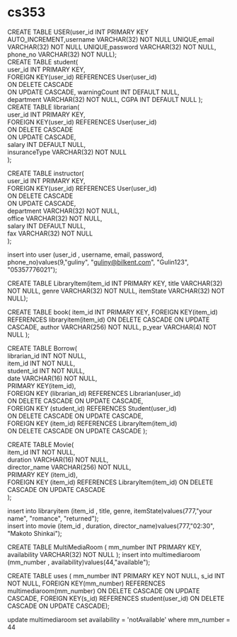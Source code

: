 # cs353

CREATE TABLE USER(user_id INT PRIMARY KEY AUTO_INCREMENT,username VARCHAR(32) NOT NULL UNIQUE,email VARCHAR(32) NOT NULL UNIQUE,password VARCHAR(32) NOT NULL, phone_no  VARCHAR(32) NOT NULL);  
CREATE TABLE student(  
             	user_id INT PRIMARY KEY,  
             	FOREIGN KEY(user_id) REFERENCES User(user_id)  
                                  ON DELETE CASCADE  
                                  ON UPDATE CASCADE, 
				warningCount INT DEFAULT NULL,  
              	department VARCHAR(32) NOT NULL, 
              	CGPA INT DEFAULT NULL 
);  
CREATE TABLE librarian(  
             	user_id INT PRIMARY KEY,  
             	FOREIGN KEY(user_id) REFERENCES User(user_id)  
                                  ON DELETE CASCADE  
                                  ON UPDATE CASCADE,  
              	salary INT DEFAULT NULL,  
              	insuranceType VARCHAR(32) NOT NULL  
);  
  
CREATE TABLE instructor(  
             	user_id INT PRIMARY KEY,  
             	FOREIGN KEY(user_id) REFERENCES User(user_id)  
                                  ON DELETE CASCADE  
                                  ON UPDATE CASCADE,  
              	department VARCHAR(32) NOT NULL,  
              	office VARCHAR(32) NOT NULL,  
              	salary INT DEFAULT NULL,  
				fax VARCHAR(32) NOT NULL  
);  
  
insert into user (user_id , username, email, password, phone_no)values(9,"guliny", "guliny@bilkent.com", "Gulin123", "05357776021");  
  
CREATE TABLE LibraryItem(item_id INT PRIMARY KEY, title VARCHAR(32) NOT NULL, genre VARCHAR(32) NOT NULL, itemState VARCHAR(32) NOT NULL);  
  
CREATE TABLE book( item_id INT PRIMARY KEY, FOREIGN KEY(item_id) REFERENCES libraryitem(item_id) ON DELETE CASCADE ON UPDATE CASCADE, author VARCHAR(256) NOT NULL, p_year VARCHAR(4) NOT NULL );  
  
CREATE TABLE  Borrow(  
                               	librarian_id INT NOT NULL,  
                               	item_id INT NOT NULL,  
                                student_id INT NOT NULL,  
                               	date VARCHAR(16) NOT NULL,  
                               	PRIMARY KEY(item_id),  
								FOREIGN KEY (librarian_id) REFERENCES Librarian(user_id)  
                               	ON DELETE CASCADE ON UPDATE CASCADE,  
                               	FOREIGN KEY (student_id) REFERENCES Student(user_id)  
								ON DELETE CASCADE ON UPDATE CASCADE,  
								FOREIGN KEY (item_id) REFERENCES LibraryItem(item_id)  
                               	ON DELETE CASCADE ON UPDATE CASCADE	);  
  
  
CREATE TABLE Movie(  
                    	item_id INT NOT NULL,  
                    	duration VARCHAR(16) NOT NULL,  
                    	director_name VARCHAR(256) NOT NULL,  
                    	PRIMARY KEY (item_id),  
                        FOREIGN KEY (item_id) REFERENCES LibraryItem(item_id) ON DELETE CASCADE ON UPDATE CASCADE  
);  

insert into libraryitem (item_id , title, genre, itemState)values(777,"your name", "romance", "returned");  
insert into movie (item_id , duration, director_name)values(777,"02:30", "Makoto Shinkai");  

CREATE TABLE MultiMediaRoom (
			mm_number INT PRIMARY KEY,
           	availability VARCHAR(32) NOT NULL
);
insert into multimediaroom (mm_number , availability)values(44,"available");

CREATE TABLE uses  ( mm_number INT PRIMARY KEY NOT NULL,
				  s_id INT NOT NULL,
				  FOREIGN KEY(mm_number) REFERENCES multimediaroom(mm_number)
				  ON DELETE CASCADE ON UPDATE CASCADE,
				  FOREIGN KEY(s_id) REFERENCES student(user_id)
				  ON DELETE CASCADE ON UPDATE CASCADE);
				  
update multimediaroom
set availability = 'notAvailable'
where mm_number = 44









